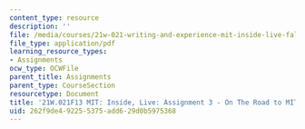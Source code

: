 ```yaml
---
content_type: resource
description: ''
file: /media/courses/21w-021-writing-and-experience-mit-inside-live-fall-2013/262f9de492255375add629d0b5975368_MIT21W_021F13_OnTheRoad.pdf
file_type: application/pdf
learning_resource_types:
- Assignments
ocw_type: OCWFile
parent_title: Assignments
parent_type: CourseSection
resourcetype: Document
title: '21W.021F13 MIT: Inside, Live: Assignment 3 - On The Road to MIT'
uid: 262f9de4-9225-5375-add6-29d0b5975368
---
```

